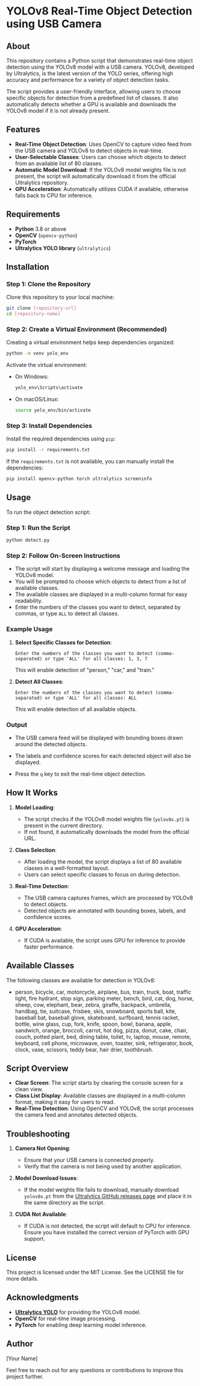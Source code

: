 
# YOLOv8 Real-Time Object Detection using USB Camera

## About
This repository contains a Python script that demonstrates real-time object detection using the YOLOv8 model with a USB camera. YOLOv8, developed by Ultralytics, is the latest version of the YOLO series, offering high accuracy and performance for a variety of object detection tasks.

The script provides a user-friendly interface, allowing users to choose specific objects for detection from a predefined list of classes. It also automatically detects whether a GPU is available and downloads the YOLOv8 model if it is not already present.

## Features
- **Real-Time Object Detection**: Uses OpenCV to capture video feed from the USB camera and YOLOv8 to detect objects in real-time.
- **User-Selectable Classes**: Users can choose which objects to detect from an available list of 80 classes.
- **Automatic Model Download**: If the YOLOv8 model weights file is not present, the script will automatically download it from the official Ultralytics repository.
- **GPU Acceleration**: Automatically utilizes CUDA if available, otherwise falls back to CPU for inference.

## Requirements
- **Python** 3.8 or above
- **OpenCV** (`opencv-python`)
- **PyTorch**
- **Ultralytics YOLO library** (`ultralytics`)

## Installation

### Step 1: Clone the Repository
Clone this repository to your local machine:
```sh
git clone [repository-url]
cd [repository-name]
```

### Step 2: Create a Virtual Environment (Recommended)
Creating a virtual environment helps keep dependencies organized:
```sh
python -m venv yolo_env
```

Activate the virtual environment:

- On Windows:
    ```sh
    yolo_env\Scripts\activate
    ```
- On macOS/Linux:
    ```sh
    source yolo_env/bin/activate
    ```

### Step 3: Install Dependencies
Install the required dependencies using `pip`:
```sh
pip install -r requirements.txt
```

If the `requirements.txt` is not available, you can manually install the dependencies:
```sh
pip install opencv-python torch ultralytics screeninfo
```

## Usage
To run the object detection script:

### Step 1: Run the Script
```sh
python detect.py
```

### Step 2: Follow On-Screen Instructions
- The script will start by displaying a welcome message and loading the YOLOv8 model.
- You will be prompted to choose which objects to detect from a list of available classes.
- The available classes are displayed in a multi-column format for easy readability.
- Enter the numbers of the classes you want to detect, separated by commas, or type `ALL` to detect all classes.

### Example Usage
1. **Select Specific Classes for Detection**:
    ```
    Enter the numbers of the classes you want to detect (comma-separated) or type 'ALL' for all classes: 1, 3, 7
    ```
   This will enable detection of "person," "car," and "train."

2. **Detect All Classes**:
    ```
    Enter the numbers of the classes you want to detect (comma-separated) or type 'ALL' for all classes: ALL
    ```
   This will enable detection of all available objects.

### Output
- The USB camera feed will be displayed with bounding boxes drawn around the detected objects.
- The labels and confidence scores for each detected object will also be displayed.

- Press the `q` key to exit the real-time object detection.

## How It Works
1. **Model Loading**:
   - The script checks if the YOLOv8 model weights file (`yolov8x.pt`) is present in the current directory.
   - If not found, it automatically downloads the model from the official URL.

2. **Class Selection**:
   - After loading the model, the script displays a list of 80 available classes in a well-formatted layout.
   - Users can select specific classes to focus on during detection.

3. **Real-Time Detection**:
   - The USB camera captures frames, which are processed by YOLOv8 to detect objects.
   - Detected objects are annotated with bounding boxes, labels, and confidence scores.

4. **GPU Acceleration**:
   - If CUDA is available, the script uses GPU for inference to provide faster performance.

## Available Classes
The following classes are available for detection in YOLOv8:
- person, bicycle, car, motorcycle, airplane, bus, train, truck, boat, traffic light, fire hydrant, stop sign, parking meter, bench, bird, cat, dog, horse, sheep, cow, elephant, bear, zebra, giraffe, backpack, umbrella, handbag, tie, suitcase, frisbee, skis, snowboard, sports ball, kite, baseball bat, baseball glove, skateboard, surfboard, tennis racket, bottle, wine glass, cup, fork, knife, spoon, bowl, banana, apple, sandwich, orange, broccoli, carrot, hot dog, pizza, donut, cake, chair, couch, potted plant, bed, dining table, toilet, tv, laptop, mouse, remote, keyboard, cell phone, microwave, oven, toaster, sink, refrigerator, book, clock, vase, scissors, teddy bear, hair drier, toothbrush.

## Script Overview
- **Clear Screen**: The script starts by clearing the console screen for a clean view.
- **Class List Display**: Available classes are displayed in a multi-column format, making it easy for users to read.
- **Real-Time Detection**: Using OpenCV and YOLOv8, the script processes the camera feed and annotates detected objects.

## Troubleshooting
1. **Camera Not Opening**:
   - Ensure that your USB camera is connected properly.
   - Verify that the camera is not being used by another application.

2. **Model Download Issues**:
   - If the model weights file fails to download, manually download `yolov8x.pt` from the [Ultralytics GitHub releases page](https://github.com/ultralytics/yolov5/releases) and place it in the same directory as the script.

3. **CUDA Not Available**:
   - If CUDA is not detected, the script will default to CPU for inference. Ensure you have installed the correct version of PyTorch with GPU support.

## License
This project is licensed under the MIT License. See the LICENSE file for more details.

## Acknowledgments
- **[Ultralytics YOLO](https://github.com/ultralytics/yolov5)** for providing the YOLOv8 model.
- **OpenCV** for real-time image processing.
- **PyTorch** for enabling deep learning model inference.

## Author
[Your Name]

Feel free to reach out for any questions or contributions to improve this project further.
